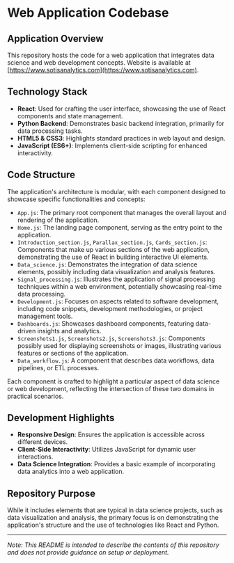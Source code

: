 
# Web Application Codebase

## Application Overview
This repository hosts the code for a web application that integrates data science and web development concepts. Website is available at [https://www.sotisanalytics.com](https://www.sotisanalytics.com).

## Technology Stack
- **React**: Used for crafting the user interface, showcasing the use of React components and state management.
- **Python Backend**: Demonstrates basic backend integration, primarily for data processing tasks.
- **HTML5 & CSS3**: Highlights standard practices in web layout and design.
- **JavaScript (ES6+)**: Implements client-side scripting for enhanced interactivity.

## Code Structure
The application's architecture is modular, with each component designed to showcase specific functionalities and concepts:
- `App.js`: The primary root component that manages the overall layout and rendering of the application.
- `Home.js`: The landing page component, serving as the entry point to the application.
- `Introduction_section.js`, `Parallax_section.js`, `Cards_section.js`: Components that make up various sections of the web application, demonstrating the use of React in building interactive UI elements.
- `Data_science.js`: Demonstrates the integration of data science elements, possibly including data visualization and analysis features.
- `Signal_processing.js`: Illustrates the application of signal processing techniques within a web environment, potentially showcasing real-time data processing.
- `Development.js`: Focuses on aspects related to software development, including code snippets, development methodologies, or project management tools.
- `Dashboards.js`: Showcases dashboard components, featuring data-driven insights and analytics.
- `Screenshots1.js`, `Screenshots2.js`, `Screenshots3.js`: Components possibly used for displaying screenshots or images, illustrating various features or sections of the application.
- `Data_workflow.js`: A component that describes data workflows, data pipelines, or ETL processes.

Each component is crafted to highlight a particular aspect of data science or web development, reflecting the intersection of these two domains in practical scenarios.

## Development Highlights
- **Responsive Design**: Ensures the application is accessible across different devices.
- **Client-Side Interactivity**: Utilizes JavaScript for dynamic user interactions.
- **Data Science Integration**: Provides a basic example of incorporating data analytics into a web application.

## Repository Purpose
While it includes elements that are typical in data science projects, such as data visualization and analysis, the primary focus is on demonstrating the application's structure and the use of technologies like React and Python.

---

*Note: This README is intended to describe the contents of this repository and does not provide guidance on setup or deployment.*

